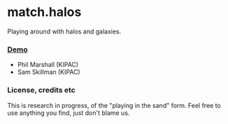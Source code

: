 # match.halos

Playing around with halos and galaxies.

### [Demo](http://nbviewer.ipython.org/github/drphilmarshall/match.halos/blob/master/match.ipynb)

* Phil Marshall (KIPAC)
* Sam Skillman (KIPAC)

### License, credits etc

This is research in progress, of the "playing in the sand" form. Feel free to use anything you find, just don't blame us.
